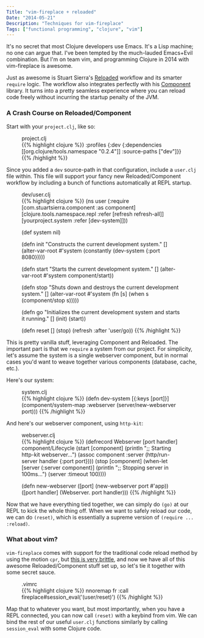 ```yaml
---
Title: "vim-fireplace + reloaded"
Date: "2014-05-21"
Description: "Techniques for vim-fireplace"
Tags: ["functional programming", "clojure", "vim"]
---
```


It's no secret that most Clojure developers use Emacs.  It's a Lisp machine;
no one can argue that.  I've been tempted by the much-lauded Emacs+Evil combination.
But I'm on team vim, and programming Clojure in 2014 with vim-fireplace is awesome.

Just as awesome is Stuart Sierra's [Reloaded](http://www.google.com) workflow and
its smarter `require` logic.  The workflow also integrates perfectly with his
[Component](https://github.com/stuartsierra/component) library.  It turns into
a pretty seamless experience where you can reload code freely without incurring
the startup penalty of the JVM.

### A Crash Course on Reloaded/Component

Start with your `project.clj`, like so:

<figure>
<figcaption>project.clj</figcaption>
{{% highlight clojure %}}
:profiles {:dev {:dependencies [[org.clojure/tools.namespace "0.2.4"]]
                  :source-paths ["dev"]}}
{{% /highlight %}}
</figure>

Since you added a `dev` source-path in that configuration, include a `user.clj`
file within.  This file will support your fancy new Reloaded/Component workflow
by including a bunch of functions automatically at REPL startup.

<figure>
<figcaption>dev/user.clj</figcaption>
{{% highlight clojure %}}
(ns user
  (:require [com.stuartsierra.component :as component]
            [clojure.tools.namespace.repl :refer [refresh refresh-all]]
            [yourproject.system :refer [dev-system]]))

(def system nil)

(defn init
  "Constructs the current development system."
  []
  (alter-var-root #'system
                  (constantly (dev-system {:port 8080}))))

(defn start
  "Starts the current development system."
  []
  (alter-var-root #'system component/start))

(defn stop
  "Shuts down and destroys the current development system."
  []
  (alter-var-root #'system
                  (fn [s] (when s (component/stop s)))))

(defn go
  "Initializes the current development system and starts it running."
  []
  (init)
  (start))

(defn reset []
  (stop)
  (refresh :after 'user/go))
{{% /highlight %}}
</figure>

This is pretty vanilla stuff, leveraging Component and Reloaded.  The important
part is that we `require` a system from our project.  For simplicity, let's
assume the system is a single webserver component, but in normal cases you'd want to
weave together various components (database, cache, etc.).

Here's our system:

<figure>
<figcaption>system.clj</figcaption>
{{% highlight clojure %}}
(defn dev-system [{:keys [port]}]
  (component/system-map
    :webserver (server/new-webserver port)))
{{% /highlight %}}
</figure>

And here's our webserver component, using `http-kit`:

<figure>
<figcaption>webserver.clj</figcaption>
{{% highlight clojure %}}
(defrecord Webserver [port handler]
  component/Lifecycle
  (start [component]
    (println ";; Starting http-kit webserver...")
    (assoc component :server (http/run-server handler {:port port})))
  (stop [component]
    (when-let [server (:server component)]
      (println ";; Stopping server in 100ms...")
      (server :timeout 100))))

(defn new-webserver
  ([port] (new-webserver port #'app))
  ([port handler] (Webserver. port handler)))
{{% /highlight %}}
</figure>

Now that we have everything tied together, we can simply do `(go)` at our REPL
to kick the whole thing off.  When we want to safely reload our code, we can
do `(reset)`, which is essentially a supreme version of `(require ... :reload)`.

### What about vim?

`vim-fireplace` comes with support for the traditional code reload method by using the motion `cpr`, but
[this is very brittle](https://github.com/clojure/tools.namespace#reloading-code-motivation), and now
we have all of this awesome Reloaded/Component stuff set up, so let's tie it together with some secret sauce.

<figure>
<figcaption>.vimrc</figcaption>
{{% highlight clojure %}}
nnoremap <Leader>fr :call fireplace#session_eval('(user/reset)')<CR>
{{% /highlight %}}
</figure>

Map that to whatever you want, but most importantly, when you have a REPL connected,
you can now call `(reset)` with a keybind from vim.  We can bind the rest of our useful `user.clj` functions
similarly by calling `session_eval` with some Clojure code.
